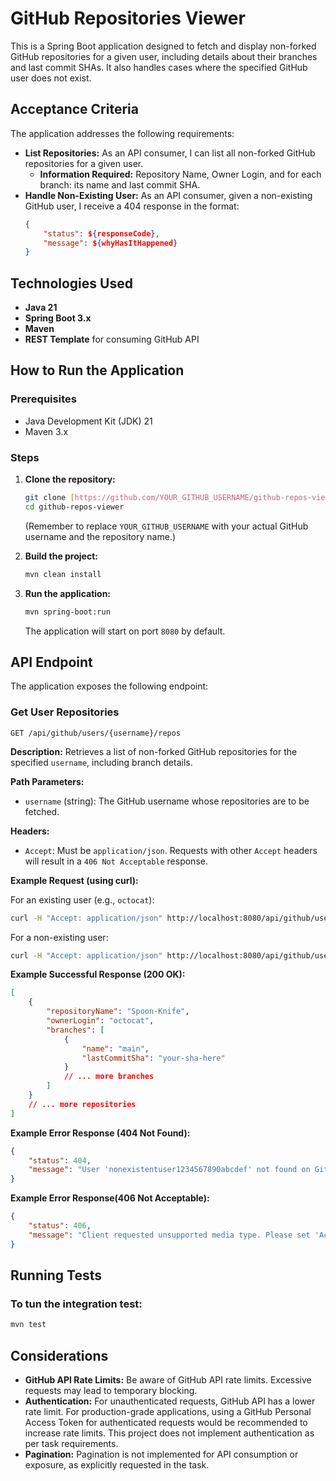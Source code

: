 # GitHub Repositories Viewer

This is a Spring Boot application designed to fetch and display non-forked GitHub repositories for a given user, including details about their branches and last commit SHAs. It also handles cases where the specified GitHub user does not exist.

## Acceptance Criteria

The application addresses the following requirements:

* **List Repositories:** As an API consumer, I can list all non-forked GitHub repositories for a given user.
    * **Information Required:** Repository Name, Owner Login, and for each branch: its name and last commit SHA.
* **Handle Non-Existing User:** As an API consumer, given a non-existing GitHub user, I receive a 404 response in the format:
    ```json
    {
        "status": ${responseCode},
        "message": ${whyHasItHappened}
    }
    ```

## Technologies Used

* **Java 21**
* **Spring Boot 3.x**
* **Maven**
* **REST Template** for consuming GitHub API

## How to Run the Application

### Prerequisites

* Java Development Kit (JDK) 21
* Maven 3.x

### Steps

1.  **Clone the repository:**
    ```bash
    git clone [https://github.com/YOUR_GITHUB_USERNAME/github-repos-viewer.git](https://github.com/YOUR_GITHUB_USERNAME/github-repos-viewer.git)
    cd github-repos-viewer
    ```
    (Remember to replace `YOUR_GITHUB_USERNAME` with your actual GitHub username and the repository name.)

2.  **Build the project:**
    ```bash
    mvn clean install
    ```

3.  **Run the application:**
    ```bash
    mvn spring-boot:run
    ```
    The application will start on port `8080` by default.

## API Endpoint

The application exposes the following endpoint:

### Get User Repositories

`GET /api/github/users/{username}/repos`

**Description:** Retrieves a list of non-forked GitHub repositories for the specified `username`, including branch details.

**Path Parameters:**
* `username` (string): The GitHub username whose repositories are to be fetched.

**Headers:**
* `Accept`: Must be `application/json`. Requests with other `Accept` headers will result in a `406 Not Acceptable` response.

**Example Request (using curl):**

For an existing user (e.g., `octocat`):
```bash
curl -H "Accept: application/json" http://localhost:8080/api/github/users/octocat/repos
```

For a non-existing user:
```bash
curl -H "Accept: application/json" http://localhost:8080/api/github/users/nonexistentuser1234567890abcdef/repos
```

**Example Successful Response (200 OK):**
```json
[
    {
        "repositoryName": "Spoon-Knife",
        "ownerLogin": "octocat",
        "branches": [
            {
                "name": "main",
                "lastCommitSha": "your-sha-here"
            }
            // ... more branches
        ]
    }
    // ... more repositories
]
```

**Example Error Response (404 Not Found):**
```json
{
    "status": 404,
    "message": "User 'nonexistentuser1234567890abcdef' not found on GitHub."
}
```

**Example Error Response(406 Not Acceptable):**
```json
{
    "status": 406,
    "message": "Client requested unsupported media type. Please set 'Accept' header to 'application/json'."
}
```

## Running Tests

### To tun the integration test:
```bash
mvn test
```

## Considerations

* **GitHub API Rate Limits:** Be aware of GitHub API rate limits. Excessive requests may lead to temporary blocking.
* **Authentication:** For unauthenticated requests, GitHub API has a lower rate limit. For production-grade applications, using a GitHub Personal Access Token for authenticated requests would be recommended to increase rate limits. This project does not implement authentication as per task requirements.
* **Pagination:** Pagination is not implemented for API consumption or exposure, as explicitly requested in the task.